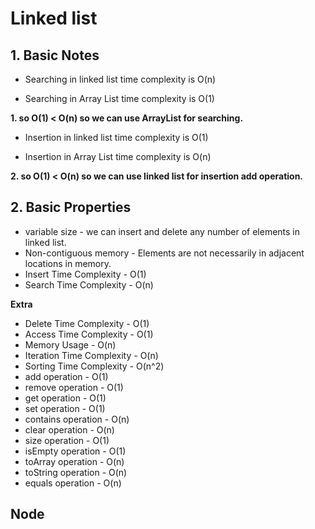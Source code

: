 # Linked list

## 1. Basic Notes
- Searching in linked list time complexity is O(n) 

- Searching in Array List time complexity is O(1) 

**1. so O(1) < O(n) so we can use ArrayList for searching.**


- Insertion in linked list time complexity is O(1)

- Insertion in Array List time complexity is O(n)

**2. so O(1) < O(n) so we can use linked list for insertion add operation.**

## 2. Basic Properties

- variable size - we can insert and delete any number of elements in linked list.
- Non-contiguous memory - Elements are not necessarily in adjacent locations in memory.
- Insert Time Complexity - O(1)
- Search Time Complexity - O(n)

**Extra**

- Delete Time Complexity - O(1)
- Access Time Complexity - O(1)
- Memory Usage - O(n)
- Iteration Time Complexity - O(n)
- Sorting Time Complexity - O(n^2)
- add operation - O(1)
- remove operation - O(1)
- get operation - O(1)
- set operation - O(1)
- contains operation - O(n)
- clear operation - O(n)
- size operation - O(1)
- isEmpty operation - O(1)
- toArray operation - O(n)
- toString operation - O(n)
- equals operation - O(n)


## Node

